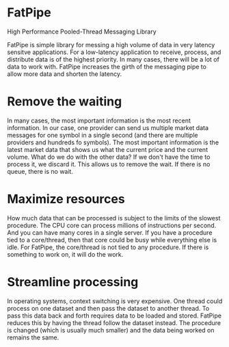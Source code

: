 # FatPipe
High Performance Pooled-Thread Messaging Library

FatPipe is simple library for messing a high volume of data in very latency sensitve applications.   For a low-latency application to receive, process, and distribute data is of the highest priority.  In many cases, there will be a lot of data to work with. FatPipe increases the girth of the messaging pipe to allow more data and shorten the latency.

# Remove the waiting
In many cases, the most important information is the most recent information.  In our case, one provider can send us multiple market data messages for one symbol in a single second (and there are multiple providers and hundreds fo symbols).  The most important information is the latest market data that shows us what the current price and the current volume.  What do we do with the other data?  If we don't have the time to process it, we discard it.  This allows us to remove the wait.  If there is no queue, there is no wait.

# Maximize resources
How much data that can be processed is subject to the limits of the slowest procedure.  The CPU core can process millions of instructions per second.  And you can have many cores in a single server.  If you have a procedure tied to a core/thread, then that core could be busy while everything else is idle.  For FatPipe, the core/thread is not tied to any procedure.  If there is something to work on, it will do the work.

# Streamline processing
In operating systems, context switching is very expensive.  One thread could process on one dataset and then pass the dataset to another thread.  To pass this data back and forth requires data to be loaded and stored.  FatPipe reduces this by having the thread follow the dataset instead.  The procedure is changed (which is usually much smaller) and the data being worked on remains the same.

